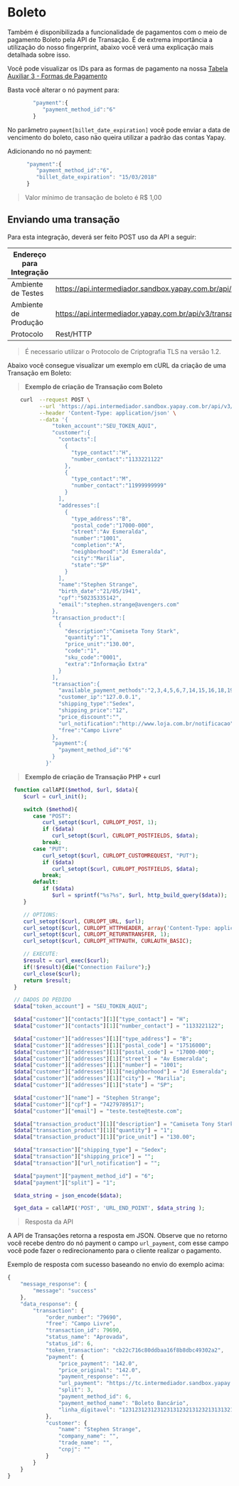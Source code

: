 # Boleto

Também é disponibilizada a funcionalidade de pagamentos com o meio de pagamento Boleto pela API de Transação. É de extrema importância a utilização do nosso fingerprint, abaixo você verá uma explicação mais detalhada sobre isso.

Você pode visualizar os IDs para as formas de pagamento na nossa <a href="/#/tabelas?id=tabela-3-formas-de-pagamento">Tabela Auxiliar 3 - Formas de Pagamento</a>

Basta você alterar o nó payment para:

```javascript
	    "payment":{  
	       "payment_method_id":"6"
	    }
```	    

No parâmetro `payment[billet_date_expiration]` você pode enviar a data de vencimento do boleto, caso não queira utilizar a padrão das contas Yapay.

Adicionando no nó payment:

```javascript
      "payment":{  
         "payment_method_id":"6",
         "billet_date_expiration": "15/03/2018"
      }
```

> Valor mínimo de transação de boleto é R$ 1,00


## Enviando uma transação


Para esta integração, deverá ser feito <span class="post">POST</span> uso da API a seguir:

| Endereço para Integração |                                                                             |
|--------------------------|----------------------------------------------------------------------------|
| Ambiente de Testes       | https://api.intermediador.sandbox.yapay.com.br/api/v3/transactions/payment |
| Ambiente de Produção     | https://api.intermediador.yapay.com.br/api/v3/transactions/payment |
| Protocolo                | Rest/HTTP                                                                  |

> É necessario utilizar o Protocolo de Criptografia TLS na versão 1.2. 

Abaixo você consegue visualizar um exemplo em cURL da criação de uma Transação em Boleto:


> **Exemplo de criação de Transação com Boleto**

```bash
    curl  --request POST \
          --url 'https://api.intermediador.sandbox.yapay.com.br/api/v3/transactions/payment' \
          --header 'Content-Type: application/json' \
          --data '{  
              "token_account":"SEU_TOKEN_AQUI",
              "customer":{  
                "contacts":[  
                  {  
                    "type_contact":"H",
                    "number_contact":"1133221122"
                  },
                  {  
                    "type_contact":"M",
                    "number_contact":"11999999999"
                  }
                ],
                "addresses":[  
                  {  
                    "type_address":"B",
                    "postal_code":"17000-000",
                    "street":"Av Esmeralda",
                    "number":"1001",
                    "completion":"A",
                    "neighborhood":"Jd Esmeralda",
                    "city":"Marilia",
                    "state":"SP"
                  }
                ],
                "name":"Stephen Strange",
                "birth_date":"21/05/1941",
                "cpf":"50235335142",
                "email":"stephen.strange@avengers.com"
              },
              "transaction_product":[  
                {  
                  "description":"Camiseta Tony Stark",
                  "quantity":"1",
                  "price_unit":"130.00",
                  "code":"1",
                  "sku_code":"0001",
                  "extra":"Informação Extra"
                }
              ],
              "transaction":{  
                "available_payment_methods":"2,3,4,5,6,7,14,15,16,18,19,21,22,23",
                "customer_ip":"127.0.0.1",
                "shipping_type":"Sedex",
                "shipping_price":"12",
                "price_discount":"",
                "url_notification":"http://www.loja.com.br/notificacao",
                "free":"Campo Livre"
              },
              "payment":{  
                "payment_method_id":"6"
              }
            }'

```

> **Exemplo de criação de Transação PHP + curl**

```php
  function callAPI($method, $url, $data){
     $curl = curl_init();

     switch ($method){
        case "POST":
           curl_setopt($curl, CURLOPT_POST, 1);
           if ($data)
              curl_setopt($curl, CURLOPT_POSTFIELDS, $data);
           break;
        case "PUT":
           curl_setopt($curl, CURLOPT_CUSTOMREQUEST, "PUT");
           if ($data)
              curl_setopt($curl, CURLOPT_POSTFIELDS, $data);                
           break;
        default:
           if ($data)
              $url = sprintf("%s?%s", $url, http_build_query($data));
     }

     // OPTIONS:
     curl_setopt($curl, CURLOPT_URL, $url);
     curl_setopt($curl, CURLOPT_HTTPHEADER, array('Content-Type: application/json'));
     curl_setopt($curl, CURLOPT_RETURNTRANSFER, 1);
     curl_setopt($curl, CURLOPT_HTTPAUTH, CURLAUTH_BASIC);

     // EXECUTE:
     $result = curl_exec($curl);
     if(!$result){die("Connection Failure");}
     curl_close($curl);
     return $result;
  }

  // DADOS DO PEDIDO
  $data["token_account"] = "SEU_TOKEN_AQUI";

  $data["customer"]["contacts"][1]["type_contact"] = "H";
  $data["customer"]["contacts"][1]["number_contact"] = "1133221122";

  $data["customer"]["addresses"][1]["type_address"] = "B";
  $data["customer"]["addresses"][1]["postal_code"] = "17516000";
  $data["customer"]["addresses"][1]["postal_code"] = "17000-000";
  $data["customer"]["addresses"][1]["street"] = "Av Esmeralda";
  $data["customer"]["addresses"][1]["number"] = "1001";
  $data["customer"]["addresses"][1]["neighborhood"] = "Jd Esmeralda";
  $data["customer"]["addresses"][1]["city"] = "Marilia";
  $data["customer"]["addresses"][1]["state"] = "SP";

  $data["customer"]["name"] = "Stephen Strange";
  $data["customer"]["cpf"] = "74279789517";
  $data["customer"]["email"] = "teste.teste@teste.com";

  $data["transaction_product"][1]["description"] = "Camiseta Tony Stark";
  $data["transaction_product"][1]["quantity"] = "1";
  $data["transaction_product"][1]["price_unit"] = "130.00";

  $data["transaction"]["shipping_type"] = "Sedex";
  $data["transaction"]["shipping_price"] = "";
  $data["transaction"]["url_notification"] = "";

  $data["payment"]["payment_method_id"] = "6";
  $data["payment"]["split"] = "1";

  $data_string = json_encode($data);

  $get_data = callAPI('POST', 'URL_END_POINT', $data_string );
```



> Resposta da API

A API de Transações retorna a resposta em JSON. Observe que no retorno você recebe dentro do nó payment o campo `url_payment`, com esse campo você pode fazer o redirecionamento para o cliente realizar o pagamento. 

Exemplo de resposta com sucesso baseando no envio do exemplo acima:


```javascript
{
    "message_response": {
        "message": "success"
    },
    "data_response": {
        "transaction": {
            "order_number": "79690",
            "free": "Campo Livre",
            "transaction_id": 79690,
            "status_name": "Aprovada",
            "status_id": 6,
            "token_transaction": "cb22c716c80ddbaa16f8b8dbc49302a2",
            "payment": {
                "price_payment": "142.0",
                "price_original": "142.0",
                "payment_response": "",
                "url_payment": "https://tc.intermediador.sandbox.yapay.com.br/payment/billet/fc0579d4217be829b06755078e26a493",
                "split": 3,
                "payment_method_id": 6,
                "payment_method_name": "Boleto Bancário",
                "linha_digitavel": "123123123123123131232131232131313211231321321"
            },
            "customer": {
                "name": "Stephen Strange",
                "company_name": "",
                "trade_name": "",
                "cnpj": ""
            }
        }
    }
}
```





